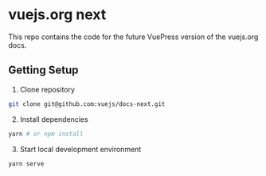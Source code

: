 # vuejs.org next

This repo contains the code for the future VuePress version of the vuejs.org docs.

## Getting Setup

1. Clone repository

```bash
git clone git@github.com:vuejs/docs-next.git
```

2. Install dependencies

```bash
yarn # or npm install
```

3. Start local development environment

```bash
yarn serve
```
